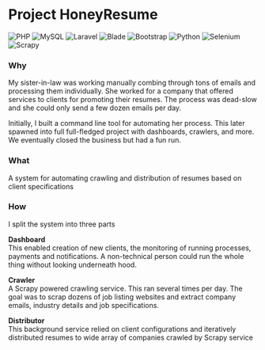 # Project HoneyResume
![PHP](https://img.shields.io/badge/PHP-777BB4?logo=php&logoColor=white) ![MySQL](https://img.shields.io/badge/MySQL-4479A1?logo=mysql&logoColor=white) ![Laravel](https://img.shields.io/badge/Laravel-FF2D20?logo=laravel&logoColor=white) ![Blade](https://img.shields.io/badge/Blade-FF2D20?logo=laravel&logoColor=white) ![Bootstrap](https://img.shields.io/badge/Bootstrap-563D7C?logo=bootstrap&logoColor=white) ![Python](https://img.shields.io/badge/Python-3776AB?logo=python&logoColor=white) ![Selenium](https://img.shields.io/badge/Selenium-43B02A?logo=selenium&logoColor=white) ![Scrapy](https://img.shields.io/badge/Scrapy-2C2D72?logo=scrapy&logoColor=white)

### Why
My sister-in-law was working manually combing through tons of emails and processing them individually. She worked for a company that offered services to clients for promoting their resumes. The process was dead-slow and she could only send a few dozen emails per day. 

Initially, I built a command line tool for automating her process. This later spawned into full full-fledged project with dashboards, crawlers, and more. We eventually closed the business but had a fun run.

### What
A system for automating crawling and distribution of resumes based on client specifications

### How
I split the system into three parts

**Dashboard**  
This enabled creation of new clients, the monitoring of running processes, payments and notifications. A non-technical person could run the whole thing without looking underneath hood. 

**Crawler**  
A Scrapy powered crawling service. This ran several times per day. The goal was to scrap dozens of job listing websites and extract company emails, industry details and job specifications.

**Distributor**  
This background service relied on client configurations and iteratively distributed resumes to wide array of companies crawled by Scrapy service

